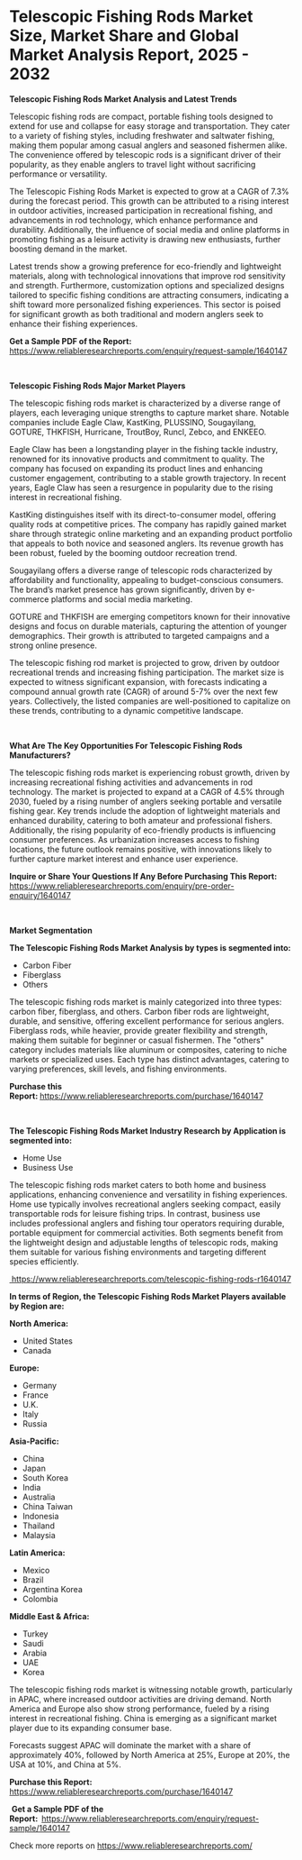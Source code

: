 <p><h1>Telescopic Fishing Rods Market Size, Market Share and Global Market Analysis Report, 2025 - 2032</h1></p><p><strong>Telescopic Fishing Rods Market Analysis and Latest Trends</strong></p>
<p><p>Telescopic fishing rods are compact, portable fishing tools designed to extend for use and collapse for easy storage and transportation. They cater to a variety of fishing styles, including freshwater and saltwater fishing, making them popular among casual anglers and seasoned fishermen alike. The convenience offered by telescopic rods is a significant driver of their popularity, as they enable anglers to travel light without sacrificing performance or versatility.</p><p>The Telescopic Fishing Rods Market is expected to grow at a CAGR of 7.3% during the forecast period. This growth can be attributed to a rising interest in outdoor activities, increased participation in recreational fishing, and advancements in rod technology, which enhance performance and durability. Additionally, the influence of social media and online platforms in promoting fishing as a leisure activity is drawing new enthusiasts, further boosting demand in the market. </p><p>Latest trends show a growing preference for eco-friendly and lightweight materials, along with technological innovations that improve rod sensitivity and strength. Furthermore, customization options and specialized designs tailored to specific fishing conditions are attracting consumers, indicating a shift toward more personalized fishing experiences. This sector is poised for significant growth as both traditional and modern anglers seek to enhance their fishing experiences.</p></p>
<p><strong>Get a Sample PDF of the Report:&nbsp;</strong> <a href="https://www.reliableresearchreports.com/enquiry/request-sample/1640147?utm_campaign=2296&utm_medium=2&utm_source=Github&utm_content=ia&utm_term=05032025&utm_id=telescopic-fishing-rods">https://www.reliableresearchreports.com/enquiry/request-sample/1640147</a></p>
<p>&nbsp;</p>
<p><strong>Telescopic Fishing Rods Major Market Players</strong></p>
<p><p>The telescopic fishing rods market is characterized by a diverse range of players, each leveraging unique strengths to capture market share. Notable companies include Eagle Claw, KastKing, PLUSSINO, Sougayilang, GOTURE, THKFISH, Hurricane, TroutBoy, Runcl, Zebco, and ENKEEO.</p><p>Eagle Claw has been a longstanding player in the fishing tackle industry, renowned for its innovative products and commitment to quality. The company has focused on expanding its product lines and enhancing customer engagement, contributing to a stable growth trajectory. In recent years, Eagle Claw has seen a resurgence in popularity due to the rising interest in recreational fishing.</p><p>KastKing distinguishes itself with its direct-to-consumer model, offering quality rods at competitive prices. The company has rapidly gained market share through strategic online marketing and an expanding product portfolio that appeals to both novice and seasoned anglers. Its revenue growth has been robust, fueled by the booming outdoor recreation trend.</p><p>Sougayilang offers a diverse range of telescopic rods characterized by affordability and functionality, appealing to budget-conscious consumers. The brand’s market presence has grown significantly, driven by e-commerce platforms and social media marketing.</p><p>GOTURE and THKFISH are emerging competitors known for their innovative designs and focus on durable materials, capturing the attention of younger demographics. Their growth is attributed to targeted campaigns and a strong online presence.</p><p>The telescopic fishing rod market is projected to grow, driven by outdoor recreational trends and increasing fishing participation. The market size is expected to witness significant expansion, with forecasts indicating a compound annual growth rate (CAGR) of around 5-7% over the next few years. Collectively, the listed companies are well-positioned to capitalize on these trends, contributing to a dynamic competitive landscape.</p></p>
<p>&nbsp;</p>
<p><strong>What Are The Key Opportunities For Telescopic Fishing Rods Manufacturers?</strong></p>
<p><p>The telescopic fishing rods market is experiencing robust growth, driven by increasing recreational fishing activities and advancements in rod technology. The market is projected to expand at a CAGR of 4.5% through 2030, fueled by a rising number of anglers seeking portable and versatile fishing gear. Key trends include the adoption of lightweight materials and enhanced durability, catering to both amateur and professional fishers. Additionally, the rising popularity of eco-friendly products is influencing consumer preferences. As urbanization increases access to fishing locations, the future outlook remains positive, with innovations likely to further capture market interest and enhance user experience.</p></p>
<p><strong>Inquire or Share Your Questions If Any Before Purchasing This Report:</strong> <a href="https://www.reliableresearchreports.com/enquiry/pre-order-enquiry/1640147?utm_campaign=2296&utm_medium=2&utm_source=Github&utm_content=ia&utm_term=05032025&utm_id=telescopic-fishing-rods">https://www.reliableresearchreports.com/enquiry/pre-order-enquiry/1640147</a></p>
<p>&nbsp;</p>
<p><strong>Market Segmentation</strong></p>
<p><strong>The Telescopic Fishing Rods Market Analysis by types is segmented into:</strong></p>
<p><ul><li>Carbon Fiber</li><li>Fiberglass</li><li>Others</li></ul></p>
<p><p>The telescopic fishing rods market is mainly categorized into three types: carbon fiber, fiberglass, and others. Carbon fiber rods are lightweight, durable, and sensitive, offering excellent performance for serious anglers. Fiberglass rods, while heavier, provide greater flexibility and strength, making them suitable for beginner or casual fishermen. The "others" category includes materials like aluminum or composites, catering to niche markets or specialized uses. Each type has distinct advantages, catering to varying preferences, skill levels, and fishing environments.</p></p>
<p><strong>Purchase this Report:&nbsp;</strong><a href="https://www.reliableresearchreports.com/purchase/1640147?utm_campaign=2296&utm_medium=2&utm_source=Github&utm_content=ia&utm_term=05032025&utm_id=telescopic-fishing-rods">https://www.reliableresearchreports.com/purchase/1640147</a></p>
<p>&nbsp;</p>
<p><strong>The Telescopic Fishing Rods Market Industry Research by Application is segmented into:</strong></p>
<p><ul><li>Home Use</li><li>Business Use</li></ul></p>
<p><p>The telescopic fishing rods market caters to both home and business applications, enhancing convenience and versatility in fishing experiences. Home use typically involves recreational anglers seeking compact, easily transportable rods for leisure fishing trips. In contrast, business use includes professional anglers and fishing tour operators requiring durable, portable equipment for commercial activities. Both segments benefit from the lightweight design and adjustable lengths of telescopic rods, making them suitable for various fishing environments and targeting different species efficiently.</p></p>
<p><a href="https://www.reliableresearchreports.com/telescopic-fishing-rods-r1640147?utm_campaign=2296&utm_medium=2&utm_source=Github&utm_content=ia&utm_term=05032025&utm_id=telescopic-fishing-rods">&nbsp;https://www.reliableresearchreports.com/telescopic-fishing-rods-r1640147</a></p>
<p><strong>In terms of Region, the Telescopic Fishing Rods Market Players available by Region are:</strong></p>
<p>
    <p> <strong> North America: </strong>
        <ul>
            <li>United States</li>
            <li>Canada</li>
        </ul>
        </p> 
    <p> <strong> Europe: </strong>
        <ul>
            <li>Germany</li>
            <li>France</li>
            <li>U.K.</li>
            <li>Italy</li>
            <li>Russia</li>
        </ul>
        </p> 
    <p> <strong> Asia-Pacific: </strong>
        <ul>
            <li>China</li>
            <li>Japan</li>
            <li>South Korea</li>
            <li>India</li>
            <li>Australia</li>
            <li>China Taiwan</li>
            <li>Indonesia</li>
            <li>Thailand</li>
            <li>Malaysia</li>
        </ul>
        </p> 
    <p> <strong> Latin America: </strong>
        <ul>
            <li>Mexico</li>
            <li>Brazil</li>
            <li>Argentina Korea</li>
            <li>Colombia</li>
        </ul>
        </p> 
    <p> <strong> Middle East & Africa: </strong>
        <ul>
            <li>Turkey</li>
            <li>Saudi</li>
            <li>Arabia</li>
            <li>UAE</li>
            <li>Korea</li>
        </ul>
    </p>
    </p>
<p><p>The telescopic fishing rods market is witnessing notable growth, particularly in APAC, where increased outdoor activities are driving demand. North America and Europe also show strong performance, fueled by a rising interest in recreational fishing. China is emerging as a significant market player due to its expanding consumer base. </p><p>Forecasts suggest APAC will dominate the market with a share of approximately 40%, followed by North America at 25%, Europe at 20%, the USA at 10%, and China at 5%.</p></p>
<p><strong>Purchase this Report: </strong><a href="https://www.reliableresearchreports.com/purchase/1640147?utm_campaign=2296&utm_medium=2&utm_source=Github&utm_content=ia&utm_term=05032025&utm_id=telescopic-fishing-rods">https://www.reliableresearchreports.com/purchase/1640147</a></p>
<p>&nbsp;<strong>Get a Sample PDF of the Report:&nbsp;&nbsp;</strong><a href="https://www.reliableresearchreports.com/enquiry/request-sample/1640147?utm_campaign=2296&utm_medium=2&utm_source=Github&utm_content=ia&utm_term=05032025&utm_id=telescopic-fishing-rods">https://www.reliableresearchreports.com/enquiry/request-sample/1640147</a></p>
<p><strong></strong></p>
<p>Check more reports on <a href="https://www.reliableresearchreports.com/?utm_campaign=2296&utm_medium=2&utm_source=Github&utm_content=ia&utm_term=05032025&utm_id=telescopic-fishing-rods">https://www.reliableresearchreports.com/</a></p>